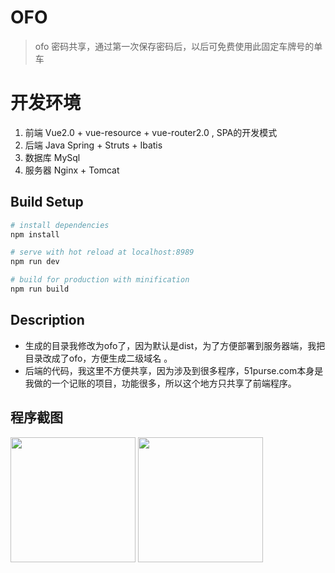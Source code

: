 # OFO

> ofo 密码共享，通过第一次保存密码后，以后可免费使用此固定车牌号的单车

# 开发环境

1. 前端 Vue2.0 + vue-resource + vue-router2.0 , SPA的开发模式
2. 后端 Java Spring + Struts + Ibatis 
3. 数据库  MySql 
4. 服务器 Nginx + Tomcat


## Build Setup

``` bash
# install dependencies
npm install

# serve with hot reload at localhost:8989
npm run dev

# build for production with minification
npm run build
```

## Description
* 生成的目录我修改为ofo了，因为默认是dist，为了方便部署到服务器端，我把目录改成了ofo，方便生成二级域名 。
* 后端的代码，我这里不方便共享，因为涉及到很多程序，51purse.com本身是我做的一个记账的项目，功能很多，所以这个地方只共享了前端程序。

## 程序截图
<img src="http://51purse.com/Home.png" width="200" />
<img src="http://51purse.com/getCar.png" width="200" />
